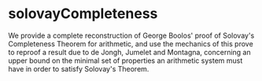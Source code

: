 # solovayCompleteness
We provide a complete reconstruction of George Boolos' proof of Solovay's Completeness Theorem for arithmetic, and use the mechanics of this prove to reproof a result due to de Jongh, Jumelet and Montagna, concerning an upper bound on the minimal set of properties an arithmetic system must have in order to satisfy Solovay's Theorem. 
